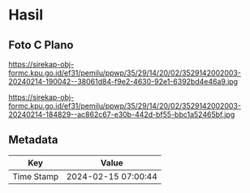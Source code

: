# Hasil

## Foto C Plano

https://sirekap-obj-formc.kpu.go.id/ef31/pemilu/ppwp/35/29/14/20/02/3529142002003-20240214-190042--38061d84-f9e2-4630-92e1-6392bd4e46a9.jpg

https://sirekap-obj-formc.kpu.go.id/ef31/pemilu/ppwp/35/29/14/20/02/3529142002003-20240214-184829--ac862c67-e30b-442d-bf55-bbc1a52465bf.jpg


## Metadata

| Key        | Value               |
| ---------- | ------------------- |
| Time Stamp | 2024-02-15 07:00:44 |



